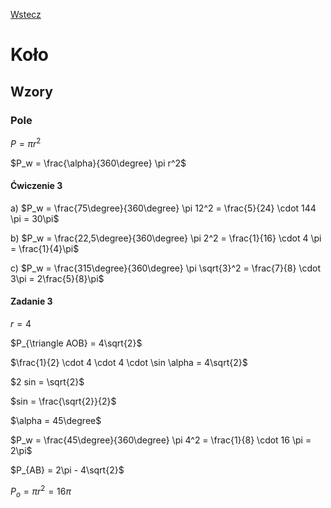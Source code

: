 [Wstecz](../matematyka.md)

# Koło

## Wzory

### Pole

$`P = \pi r^2`$

$`P_w = \frac{\alpha}{360\degree} \pi r^2`$

#### Ćwiczenie 3

a) $`P_w = \frac{75\degree}{360\degree} \pi 12^2 = \frac{5}{24} \cdot 144 \pi = 30\pi`$

b) $`P_w = \frac{22,5\degree}{360\degree} \pi 2^2 = \frac{1}{16} \cdot 4 \pi = \frac{1}{4}\pi`$

c) $`P_w = \frac{315\degree}{360\degree} \pi \sqrt{3}^2 = \frac{7}{8} \cdot 3\pi = 2\frac{5}{8}\pi`$

#### Zadanie 3

$`r = 4`$

$`P_{\triangle AOB} = 4\sqrt{2}`$

$`\frac{1}{2} \cdot 4 \cdot 4 \cdot \sin \alpha = 4\sqrt{2}`$

$`2 sin = \sqrt{2}`$

$`sin = \frac{\sqrt{2}}{2}`$

$`\alpha = 45\degree`$

$`P_w = \frac{45\degree}{360\degree} \pi 4^2 = \frac{1}{8} \cdot 16 \pi = 2\pi`$

$`P_{AB} = 2\pi - 4\sqrt{2}`$

$`P_o = \pi r^2 = 16 \pi`$